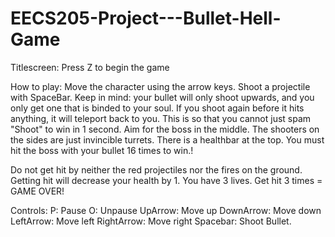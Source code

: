 # EECS205-Project---Bullet-Hell-Game

Titlescreen: Press Z to begin the game

How to play:
Move the character using the arrow keys.
Shoot a projectile with SpaceBar. Keep in mind: your bullet will only shoot upwards, and you only get one that is binded to your soul.
If you shoot again before it hits anything, it will teleport back to you. This is so that you cannot just spam "Shoot" to win in 1 second.
Aim for the boss in the middle. The shooters on the sides are just invincible turrets.
There is a healthbar at the top. You must hit the boss with your bullet 16 times to win.!

Do not get hit by neither the red projectiles nor the fires on the ground.
Getting hit will decrease your health by 1. You have 3 lives. Get hit 3 times = GAME OVER!

Controls:
P: Pause
O: Unpause
UpArrow: Move up
DownArrow: Move down
LeftArrow: Move left
RightArrow: Move right
Spacebar: Shoot Bullet.

